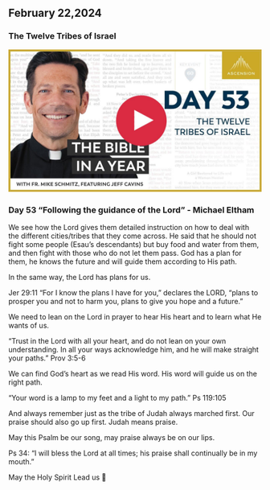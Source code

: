 ## February 22,2024 ##

### The Twelve Tribes of Israel ###

[![The Twelve Tribes of Israel](https://raw.githubusercontent.com/linusjf/BIAY/main/February/jpgs/Day053.jpg)](https://youtu.be/AYnxI_XyO00 "The Twelve Tribes of Israel")

### Day 53 “Following the guidance of the Lord” - Michael  Eltham ###

We see how the Lord gives them detailed instruction on how to deal with the different cities/tribes that they come across. He said that he should not fight some people (Esau’s descendants) but buy food and water from them, and then fight with those who do not let them pass. God has a plan for them, he knows the future and will guide them according to His path.

In the same way, the Lord has plans for us.

Jer 29:11 “For I know the plans I have for you,” declares the LORD, “plans to prosper you and not to harm you, plans to give you hope and a future.”

We need to lean on the Lord in prayer to hear His heart and to learn what He wants of us.

“Trust in the Lord with all your heart, and do not lean on your own understanding. In all your ways acknowledge him, and he will make straight your paths.” Prov 3:5-6

We can find God’s heart as we read His word. His word will guide us on the right path.

“Your word is a lamp to my feet and a light to my path.” Ps 119:105

And always remember just as the tribe of Judah always marched first. Our praise should also go up first. Judah means praise.

May this Psalm be our song, may praise always be on our lips.

Ps 34: “I will bless the Lord at all times;
  his praise shall continually be in my mouth.”

May the Holy Spirit Lead us 🙏
